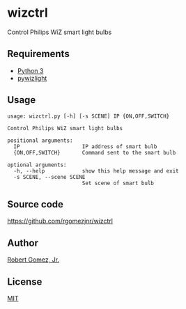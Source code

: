 # wizctrl
Control Philips WiZ smart light bulbs

## Requirements
- [Python 3](https://www.python.org/downloads/)
- [pywizlight](https://github.com/sbidy/pywizlight)

## Usage
```
usage: wizctrl.py [-h] [-s SCENE] IP {ON,OFF,SWITCH}

Control Philips WiZ smart light bulbs

positional arguments:
  IP                    IP address of smart bulb
  {ON,OFF,SWITCH}       Command sent to the smart bulb

optional arguments:
  -h, --help            show this help message and exit
  -s SCENE, --scene SCENE
                        Set scene of smart bulb
```

## Source code
https://github.com/rgomezjnr/wizctrl

## Author
[Robert Gomez, Jr.](https://github.com/rgomezjnr)

## License
[MIT](https://github.com/rgomezjnr/wizctrl/blob/master/LICENSE.txt)